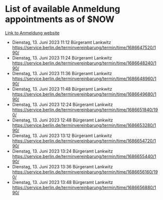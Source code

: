 # List of available Anmeldung appointments as of $NOW
[Link to Anmeldung website](https://service.berlin.de/terminvereinbarung/termin/tag.php?termin=1&anliegen[]=120686&dienstleisterlist=122210,122217,327316,122219,327312,122227,327314,122231,327346,122243,327348,122254,122252,329742,122260,329745,122262,329748,122271,327278,122273,327274,122277,327276,330436,122280,327294,122282,327290,122284,327292,122291,327270,122285,327266,122286,327264,122296,327268,150230,329760,122297,327286,122294,327284,122312,329763,122314,329775,122304,327330,122311,327334,122309,327332,317869,122281,327352,122279,329772,122283,122276,327324,122274,327326,122267,329766,122246,327318,122251,327320,122257,327322,122208,327298,122226,327300&herkunft=http%3A%2F%2Fservice.berlin.de%2Fdienstleistung%2F120686%2F)
- Dienstag, 13. Juni 2023 11:12 Bürgeramt Lankwitz https://service.berlin.de/terminvereinbarung/termin/time/1686647520/190/
- Dienstag, 13. Juni 2023 11:24 Bürgeramt Lankwitz https://service.berlin.de/terminvereinbarung/termin/time/1686648240/190/
- Dienstag, 13. Juni 2023 11:36 Bürgeramt Lankwitz https://service.berlin.de/terminvereinbarung/termin/time/1686648960/190/
- Dienstag, 13. Juni 2023 11:48 Bürgeramt Lankwitz https://service.berlin.de/terminvereinbarung/termin/time/1686649680/190/
- Dienstag, 13. Juni 2023 12:24 Bürgeramt Lankwitz https://service.berlin.de/terminvereinbarung/termin/time/1686651840/190/
- Dienstag, 13. Juni 2023 12:48 Bürgeramt Lankwitz https://service.berlin.de/terminvereinbarung/termin/time/1686653280/190/
- Dienstag, 13. Juni 2023 13:12 Bürgeramt Lankwitz https://service.berlin.de/terminvereinbarung/termin/time/1686654720/190/
- Dienstag, 13. Juni 2023 13:24 Bürgeramt Lankwitz https://service.berlin.de/terminvereinbarung/termin/time/1686655440/190/
- Dienstag, 13. Juni 2023 13:36 Bürgeramt Lankwitz https://service.berlin.de/terminvereinbarung/termin/time/1686656160/190/
- Dienstag, 13. Juni 2023 13:48 Bürgeramt Lankwitz https://service.berlin.de/terminvereinbarung/termin/time/1686656880/190/
